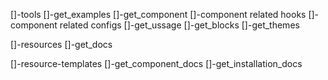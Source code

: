[]-tools
    []-get_examples
    []-get_component
        []-component related hooks
        []-component related configs
    []-get_ussage
    []-get_blocks
    []-get_themes

[]-resources
    []-get_docs

[]-resource-templates
    []-get_component_docs
    []-get_installation_docs